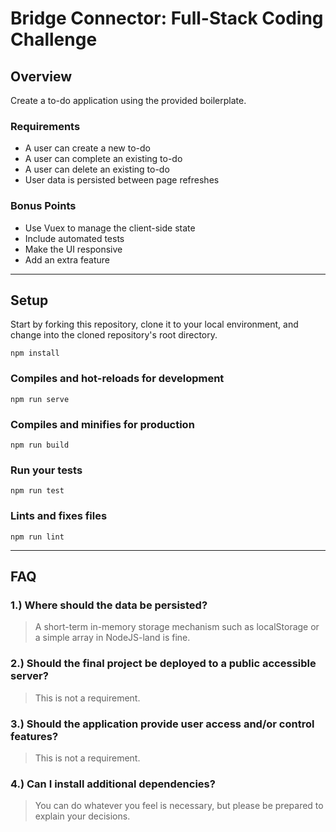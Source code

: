 # Bridge Connector: Full-Stack Coding Challenge

## Overview

Create a to-do application using the provided boilerplate.

### Requirements

- A user can create a new to-do
- A user can complete an existing to-do
- A user can delete an existing to-do
- User data is persisted between page refreshes

### Bonus Points

- Use Vuex to manage the client-side state
- Include automated tests
- Make the UI responsive
- Add an extra feature

---

## Setup

Start by forking this repository, clone it to your local environment, and change into the cloned repository's root directory.

```shell
npm install
```

### Compiles and hot-reloads for development

```shell
npm run serve
```

### Compiles and minifies for production

```shell
npm run build
```

### Run your tests

```shell
npm run test
```

### Lints and fixes files

```shell
npm run lint
```

---

## FAQ

### 1.) Where should the data be persisted?

> A short-term in-memory storage mechanism such as localStorage or a simple array in NodeJS-land is fine.

### 2.) Should the final project be deployed to a public accessible server?

> This is not a requirement.

### 3.) Should the application provide user access and/or control features?

> This is not a requirement.

### 4.) Can I install additional dependencies?

> You can do whatever you feel is necessary, but please be prepared to explain your decisions.